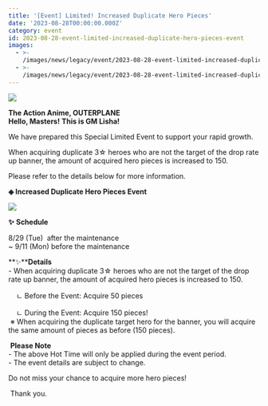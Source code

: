 ```yaml
---
title: '[Event] Limited! Increased Duplicate Hero Pieces'
date: '2023-08-28T00:00:00.000Z'
category: event
id: 2023-08-28-event-limited-increased-duplicate-hero-pieces-event
images:
  - >-
    /images/news/legacy/event/2023-08-28-event-limited-increased-duplicate-hero-pieces-event/6d83a11ebcd946b3bd99a2cd262c40c5.webp
  - >-
    /images/news/legacy/event/2023-08-28-event-limited-increased-duplicate-hero-pieces-event/92c112f44b06419d8664ed9434426666_002.webp
---
```


![](/images/news/legacy/event/2023-08-28-event-limited-increased-duplicate-hero-pieces-event/6d83a11ebcd946b3bd99a2cd262c40c5.webp)  

**The Action Anime, OUTERPLANE**  
**Hello, Masters!** **This is GM Lisha!**

We have prepared this Special Limited Event to support your rapid growth.

When acquiring duplicate 3☆ heroes who are not the target of the drop rate up banner, the amount of acquired hero pieces is increased to 150.

Please refer to the details below for more information. 

**◈ Increased Duplicate Hero Pieces Event**

![](/images/news/legacy/event/2023-08-28-event-limited-increased-duplicate-hero-pieces-event/92c112f44b06419d8664ed9434426666_002.webp)  
  

**✨** **Schedule**

8/29 (Tue)  after the maintenance  
~ 9/11 (Mon) before the maintenance

**✨****Details**  
\- When acquiring duplicate 3☆ heroes who are not the target of the drop rate up banner, the amount of acquired hero pieces is increased to 150.

    ㄴ Before the Event: Acquire 50 pieces

    ㄴ During the Event: Acquire 150 pieces!  
 ※ When acquiring the duplicate target hero for the banner, you will acquire the same amount of pieces as before (150 pieces).

  
 **Please Note**  
\- The above Hot Time will only be applied during the event period.  
\- The event details are subject to change. 

Do not miss your chance to acquire more hero pieces!

  
 Thank you.
